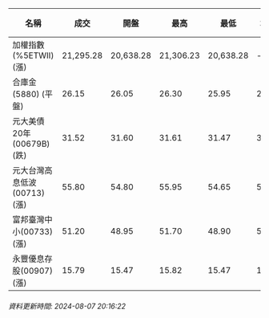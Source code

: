 | 名稱 | 成交 | 開盤 | 最高 | 最低 | 均價 | 成交金額(億) | 昨收 | 漲跌幅 | 漲跌 | 總量 | 昨量 | 振幅 |
| -------- | -------- | -------- | -------- |-------- | -------- | -------- |-------- |-------- |-------- | -------- | -------- |-------- |
|加權指數(%5ETWII) (漲)|21,295.28|20,638.28|21,306.23|20,638.28|-|4,433.24|20,501.02|3.87%|794.26|9,334,844|0|3.26%|
|合庫金(5880) (平盤)|26.15|26.05|26.30|25.95|26.14|2.67|26.15|0.00%|0.00|10,234|20,328|1.34%|
|元大美債20年(00679B) (跌)|31.52|31.60|31.61|31.47|31.52|49.61|31.92|1.25%|0.40|157,382|273,041|0.44%|
|元大台灣高息低波(00713) (漲)|55.80|54.80|55.95|54.65|55.62|9.00|54.70|2.01%|1.10|16,188|21,812|2.38%|
|富邦臺灣中小(00733) (漲)|51.20|48.95|51.70|48.90|51.00|1.77|48.50|5.57%|2.70|3,462|7,947|5.77%|
|永豐優息存股(00907) (漲)|15.79|15.47|15.82|15.47|15.68|0.652|15.43|2.33%|0.36|4,155|7,671|2.27%|
###### 資料更新時間: 2024-08-07 20:16:22